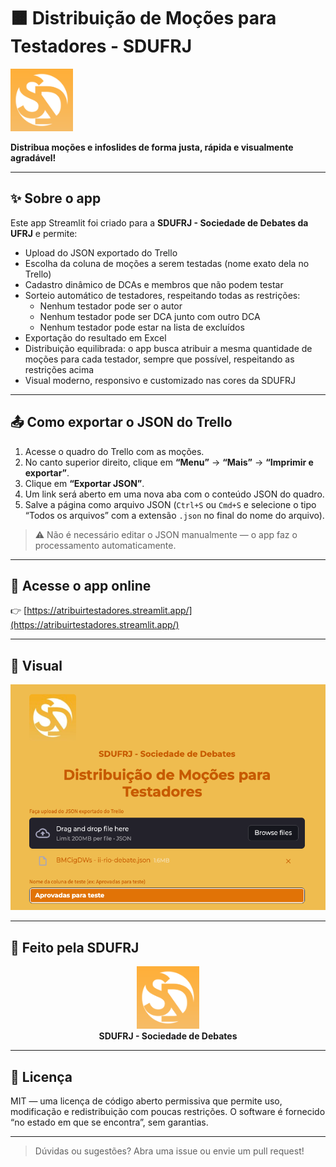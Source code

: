 # 🟧 Distribuição de Moções para Testadores - SDUFRJ

<div align="left">
  <img src="logo_sd.png" width="100"/><br>
</div>

**Distribua moções e infoslides de forma justa, rápida e visualmente agradável!**

---

## ✨ Sobre o app

Este app Streamlit foi criado para a **SDUFRJ - Sociedade de Debates da UFRJ** e permite:

- Upload do JSON exportado do Trello
- Escolha da coluna de moções a serem testadas (nome exato dela no Trello)
- Cadastro dinâmico de DCAs e membros que não podem testar
- Sorteio automático de testadores, respeitando todas as restrições:
  - Nenhum testador pode ser o autor
  - Nenhum testador pode ser DCA junto com outro DCA
  - Nenhum testador pode estar na lista de excluídos
- Exportação do resultado em Excel
- Distribuição equilibrada: o app busca atribuir a mesma quantidade de moções para cada testador, sempre que possível, respeitando as restrições acima
- Visual moderno, responsivo e customizado nas cores da SDUFRJ

---

## 📤 Como exportar o JSON do Trello

1. Acesse o quadro do Trello com as moções.
2. No canto superior direito, clique em **“Menu”** → **“Mais”** → **“Imprimir e exportar”**.
3. Clique em **“Exportar JSON”**.
4. Um link será aberto em uma nova aba com o conteúdo JSON do quadro.
5. Salve a página como arquivo JSON (`Ctrl+S` ou `Cmd+S` e selecione o tipo “Todos os arquivos” com a extensão `.json` no final do nome do arquivo).

> ⚠️ Não é necessário editar o JSON manualmente — o app faz o processamento automaticamente.

---

## 🚀 Acesse o app online

👉 [https://atribuirtestadores.streamlit.app/](https://atribuirtestadores.streamlit.app/)

---

## 📸 Visual

![Screenshot do app](screenshot.png)

---

## 🧡 Feito pela SDUFRJ

<div align="center">
  <img src="logo_sd.png" width="100"/><br>
  <b>SDUFRJ - Sociedade de Debates</b>
</div>

---

## 📄 Licença

MIT — uma licença de código aberto permissiva que permite uso, modificação e redistribuição com poucas restrições. O software é fornecido “no estado em que se encontra”, sem garantias.

---

> Dúvidas ou sugestões? Abra uma issue ou envie um pull request!
